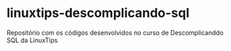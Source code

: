 # linuxtips-descomplicando-sql
Repositório com os códigos desenvolvidos no curso de Descomplicanddo SQL da LinuxTips
